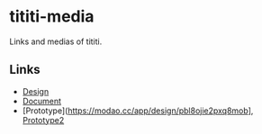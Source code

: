 # tititi-media
Links and medias of tititi.

## Links
- [Design](https://www.figma.com/file/5fsWVL2dZmgTyeLwuUDC96/Ti-Station?node-id=5813%3A2&t=hNS3T1J2I0gSZ5wP-0)
- [Document](https://b7s52zjtrv.feishu.cn/docx/QF9gdNlvzoL6q0xp96kclcv0nVh)
- [Prototype](https://modao.cc/app/design/pbl8ojie2pxq8mob], [Prototype2](https://modao.cc/app/design/pblama2i87mkkv2i)
